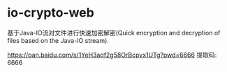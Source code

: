 # io-crypto-web
基于Java-IO流对文件进行快速加密解密(Quick encryption and decryption of files based on the Java-IO stream).


https://pan.baidu.com/s/1YeH3aqf2g58OrBcpvx1UTg?pwd=6666 提取码: 6666
